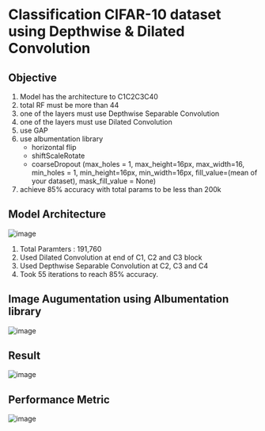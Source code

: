 # Classification CIFAR-10 dataset using Depthwise & Dilated Convolution
## Objective
1. Model has the architecture to C1C2C3C40
2. total RF must be more than 44
3. one of the layers must use Depthwise Separable Convolution
4. one of the layers must use Dilated Convolution
5. use GAP
6. use albumentation library
   * horizontal flip
   * shiftScaleRotate
   * coarseDropout (max_holes = 1, max_height=16px, max_width=16, min_holes = 1, min_height=16px, min_width=16px, fill_value=(mean of your dataset), mask_fill_value = None)
8. achieve 85% accuracy with total params to be less than 200k

## Model Architecture
![image](https://github.com/PRIYE/ERAV2_Session9/assets/7592375/4d738c87-6307-4392-8f18-f988be5af4a9)

1. Total Paramters : 191,760
2. Used Dilated Convolution at end of C1, C2 and C3 block
3. Used Depthwise Separable Convolution at C2, C3 and C4
4. Took 55 iterations to reach 85% accuracy.
   
## Image Augumentation using Albumentation library
![image](https://github.com/PRIYE/ERAV2_Session9/assets/7592375/f5ef7248-78a7-4f99-a2d4-3446b4be22f7)


## Result
![image](https://github.com/PRIYE/ERAV2_Session9/assets/7592375/34356cb4-2704-46c0-b78f-e11477ed01c7)

## Performance Metric
![image](https://github.com/PRIYE/ERAV2_Session9/assets/7592375/b4baf515-255a-4fbc-89e9-0865817e3acf)


